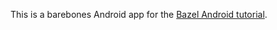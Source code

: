 This is a barebones Android app for the [Bazel Android tutorial](https://docs.bazel.build/versions/master/tutorial/android-app.html).
